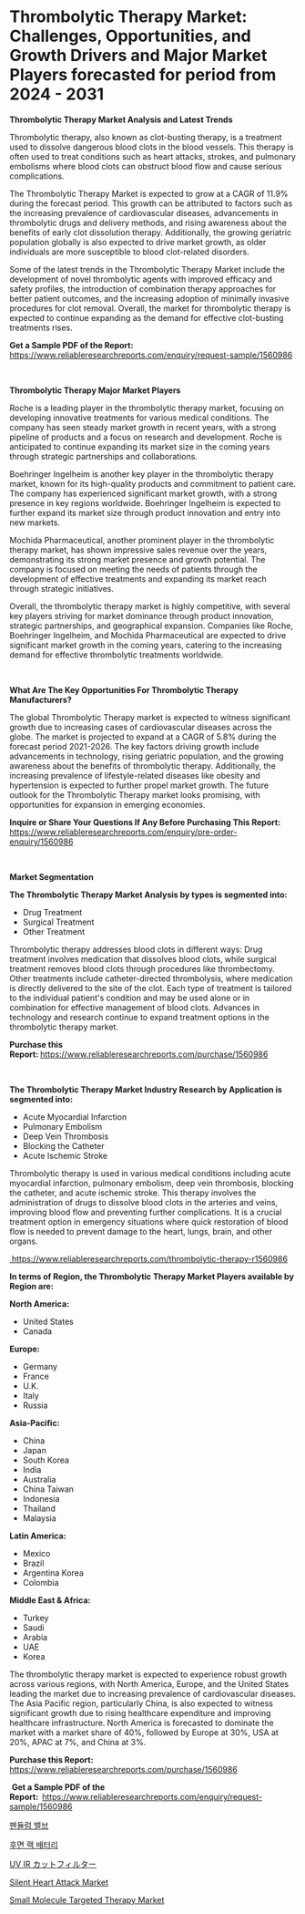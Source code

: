 <p><h1>Thrombolytic Therapy Market: Challenges, Opportunities, and Growth Drivers and Major Market Players forecasted for period from 2024 - 2031</h1></p><p><strong>Thrombolytic Therapy Market Analysis and Latest Trends</strong></p>
<p><p>Thrombolytic therapy, also known as clot-busting therapy, is a treatment used to dissolve dangerous blood clots in the blood vessels. This therapy is often used to treat conditions such as heart attacks, strokes, and pulmonary embolisms where blood clots can obstruct blood flow and cause serious complications.</p><p>The Thrombolytic Therapy Market is expected to grow at a CAGR of 11.9% during the forecast period. This growth can be attributed to factors such as the increasing prevalence of cardiovascular diseases, advancements in thrombolytic drugs and delivery methods, and rising awareness about the benefits of early clot dissolution therapy. Additionally, the growing geriatric population globally is also expected to drive market growth, as older individuals are more susceptible to blood clot-related disorders.</p><p>Some of the latest trends in the Thrombolytic Therapy Market include the development of novel thrombolytic agents with improved efficacy and safety profiles, the introduction of combination therapy approaches for better patient outcomes, and the increasing adoption of minimally invasive procedures for clot removal. Overall, the market for thrombolytic therapy is expected to continue expanding as the demand for effective clot-busting treatments rises.</p></p>
<p><strong>Get a Sample PDF of the Report:&nbsp;</strong> <a href="https://www.reliableresearchreports.com/enquiry/request-sample/1560986">https://www.reliableresearchreports.com/enquiry/request-sample/1560986</a></p>
<p>&nbsp;</p>
<p><strong>Thrombolytic Therapy Major Market Players</strong></p>
<p><p>Roche is a leading player in the thrombolytic therapy market, focusing on developing innovative treatments for various medical conditions. The company has seen steady market growth in recent years, with a strong pipeline of products and a focus on research and development. Roche is anticipated to continue expanding its market size in the coming years through strategic partnerships and collaborations.</p><p>Boehringer Ingelheim is another key player in the thrombolytic therapy market, known for its high-quality products and commitment to patient care. The company has experienced significant market growth, with a strong presence in key regions worldwide. Boehringer Ingelheim is expected to further expand its market size through product innovation and entry into new markets.</p><p>Mochida Pharmaceutical, another prominent player in the thrombolytic therapy market, has shown impressive sales revenue over the years, demonstrating its strong market presence and growth potential. The company is focused on meeting the needs of patients through the development of effective treatments and expanding its market reach through strategic initiatives.</p><p>Overall, the thrombolytic therapy market is highly competitive, with several key players striving for market dominance through product innovation, strategic partnerships, and geographical expansion. Companies like Roche, Boehringer Ingelheim, and Mochida Pharmaceutical are expected to drive significant market growth in the coming years, catering to the increasing demand for effective thrombolytic treatments worldwide.</p></p>
<p>&nbsp;</p>
<p><strong>What Are The Key Opportunities For Thrombolytic Therapy Manufacturers?</strong></p>
<p><p>The global Thrombolytic Therapy market is expected to witness significant growth due to increasing cases of cardiovascular diseases across the globe. The market is projected to expand at a CAGR of 5.8% during the forecast period 2021-2026. The key factors driving growth include advancements in technology, rising geriatric population, and the growing awareness about the benefits of thrombolytic therapy. Additionally, the increasing prevalence of lifestyle-related diseases like obesity and hypertension is expected to further propel market growth. The future outlook for the Thrombolytic Therapy market looks promising, with opportunities for expansion in emerging economies.</p></p>
<p><strong>Inquire or Share Your Questions If Any Before Purchasing This Report:</strong> <a href="https://www.reliableresearchreports.com/enquiry/pre-order-enquiry/1560986">https://www.reliableresearchreports.com/enquiry/pre-order-enquiry/1560986</a></p>
<p>&nbsp;</p>
<p><strong>Market Segmentation</strong></p>
<p><strong>The Thrombolytic Therapy Market Analysis by types is segmented into:</strong></p>
<p><ul><li>Drug Treatment</li><li>Surgical Treatment</li><li>Other Treatment</li></ul></p>
<p><p>Thrombolytic therapy addresses blood clots in different ways: Drug treatment involves medication that dissolves blood clots, while surgical treatment removes blood clots through procedures like thrombectomy. Other treatments include catheter-directed thrombolysis, where medication is directly delivered to the site of the clot. Each type of treatment is tailored to the individual patient's condition and may be used alone or in combination for effective management of blood clots. Advances in technology and research continue to expand treatment options in the thrombolytic therapy market.</p></p>
<p><strong>Purchase this Report:&nbsp;</strong><a href="https://www.reliableresearchreports.com/purchase/1560986">https://www.reliableresearchreports.com/purchase/1560986</a></p>
<p>&nbsp;</p>
<p><strong>The Thrombolytic Therapy Market Industry Research by Application is segmented into:</strong></p>
<p><ul><li>Acute Myocardial Infarction</li><li>Pulmonary Embolism</li><li>Deep Vein Thrombosis</li><li>Blocking the Catheter</li><li>Acute Ischemic Stroke</li></ul></p>
<p><p>Thrombolytic therapy is used in various medical conditions including acute myocardial infarction, pulmonary embolism, deep vein thrombosis, blocking the catheter, and acute ischemic stroke. This therapy involves the administration of drugs to dissolve blood clots in the arteries and veins, improving blood flow and preventing further complications. It is a crucial treatment option in emergency situations where quick restoration of blood flow is needed to prevent damage to the heart, lungs, brain, and other organs.</p></p>
<p><a href="https://www.reliableresearchreports.com/thrombolytic-therapy-r1560986">&nbsp;https://www.reliableresearchreports.com/thrombolytic-therapy-r1560986</a></p>
<p><strong>In terms of Region, the Thrombolytic Therapy Market Players available by Region are:</strong></p>
<p>
    <p> <strong> North America: </strong>
        <ul>
            <li>United States</li>
            <li>Canada</li>
        </ul>
        </p> 
    <p> <strong> Europe: </strong>
        <ul>
            <li>Germany</li>
            <li>France</li>
            <li>U.K.</li>
            <li>Italy</li>
            <li>Russia</li>
        </ul>
        </p> 
    <p> <strong> Asia-Pacific: </strong>
        <ul>
            <li>China</li>
            <li>Japan</li>
            <li>South Korea</li>
            <li>India</li>
            <li>Australia</li>
            <li>China Taiwan</li>
            <li>Indonesia</li>
            <li>Thailand</li>
            <li>Malaysia</li>
        </ul>
        </p> 
    <p> <strong> Latin America: </strong>
        <ul>
            <li>Mexico</li>
            <li>Brazil</li>
            <li>Argentina Korea</li>
            <li>Colombia</li>
        </ul>
        </p> 
    <p> <strong> Middle East & Africa: </strong>
        <ul>
            <li>Turkey</li>
            <li>Saudi</li>
            <li>Arabia</li>
            <li>UAE</li>
            <li>Korea</li>
        </ul>
    </p>
    </p>
<p><p>The thrombolytic therapy market is expected to experience robust growth across various regions, with North America, Europe, and the United States leading the market due to increasing prevalence of cardiovascular diseases. The Asia Pacific region, particularly China, is also expected to witness significant growth due to rising healthcare expenditure and improving healthcare infrastructure. North America is forecasted to dominate the market with a market share of 40%, followed by Europe at 30%, USA at 20%, APAC at 7%, and China at 3%.</p></p>
<p><strong>Purchase this Report: </strong><a href="https://www.reliableresearchreports.com/purchase/1560986">https://www.reliableresearchreports.com/purchase/1560986</a></p>
<p>&nbsp;<strong>Get a Sample PDF of the Report:&nbsp;&nbsp;</strong><a href="https://www.reliableresearchreports.com/enquiry/request-sample/1560986">https://www.reliableresearchreports.com/enquiry/request-sample/1560986</a></p>
<p><strong></strong></p>
<p><p><a href="https://github.com/fredrickeglers/Market-Research-Report-List-2/blob/main/180643742968.md">펜듈럼 밸브</a></p><p><a href="https://github.com/RichardLueilwitz787/Market-Research-Report-List-1/blob/main/311871542969.md">후면 랙 배터리</a></p><p><a href="https://github.com/hwbcz413288296/Market-Research-Report-List-2/blob/main/826699247135.md">UV IR カットフィルター</a></p><p><a href="https://github.com/Sherrillcrooksxa8i18ucf2m/Market-Research-Report-List-2/blob/main/silent-heart-attack-market.md">Silent Heart Attack Market</a></p><p><a href="https://github.com/AlysaLedner2023/Market-Research-Report-List-1/blob/main/small-molecule-targeted-therapy-market.md">Small Molecule Targeted Therapy Market</a></p></p>